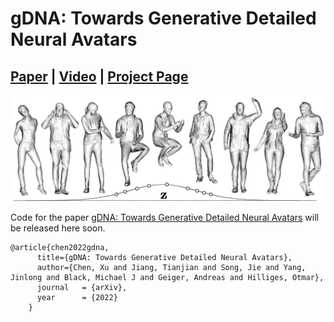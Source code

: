# gDNA: Towards Generative Detailed Neural Avatars
## [Paper](https://ait.ethz.ch/projects/2022/gdna/downloads/main.pdf) | [Video](https://youtu.be/cyQCijencJE) | [Project Page](xuchen-ethz.github.io/gdna)

<img src="assets/fig_teaser.png" /> 

Code for the paper [gDNA: Towards Generative Detailed Neural Avatars](https://ait.ethz.ch/projects/2022/gdna/downloads/main.pdf) will be released here soon.

```
@article{chen2022gdna,
      title={gDNA: Towards Generative Detailed Neural Avatars},
      author={Chen, Xu and Jiang, Tianjian and Song, Jie and Yang, Jinlong and Black, Michael J and Geiger, Andreas and Hilliges, Otmar},    
      journal   = {arXiv},
      year      = {2022}
    }
```
